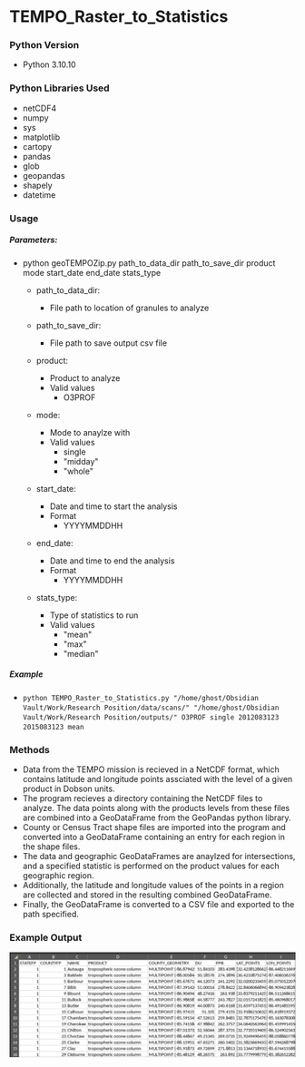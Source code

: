 # TEMPO_Raster_to_Statistics

### Python Version
- Python 3.10.10

### Python Libraries Used
- netCDF4
- numpy
- sys
- matplotlib
- cartopy
- pandas
- glob
- geopandas
- shapely
- datetime

### Usage 
##### Parameters:
- python  geoTEMPOZip.py  path_to_data_dir  path_to_save_dir  product mode  start_date  end_date  stats_type
    - path_to_data_dir:
       - File path to location of granules to analyze

    - path_to_save_dir:
        - File path to save output csv file

    - product:
        - Product to analyze
        - Valid values
            - O3PROF

    - mode:
        - Mode to anaylze with
        - Valid values
           - single
           - "midday"
           - "whole"

   - start_date:
       - Date and time to start the analysis
       - Format
           - YYYYMMDDHH
   
   - end_date:
       - Date and time to end the analysis
       - Format
           - YYYYMMDDHH

   - stats_type:
       - Type of statistics to run
       - Valid values
           - "mean"
           - "max"
           - "median"

##### Example
- ```python TEMPO_Raster_to_Statistics.py "/home/ghost/Obsidian Vault/Work/Research Position/data/scans/" "/home/ghost/Obsidian Vault/Work/Research Position/outputs/" O3PROF single 2012083123 2015083123 mean```

### Methods
- Data from the TEMPO mission is recieved in a NetCDF format, which contains latitude and longitude points assciated with the level of a given product in Dobson units.
- The program recieves a directory containing the NetCDF files to analyze.  The data points along with the products levels from these files are combined into a GeoDataFrame from the GeoPandas python library.
- County or Census Tract shape files are imported into the program and converted into a GeoDataFrame containing an entry for each region in the shape files.
- The data and geographic GeoDataFrames are anaylzed for intersections, and a specified statistic is performed on the product values for each geographic region.
- Additionally, the latitude and longitude values of the points in a region are collected and stored in the resulting combined GeoDataFrame.
- Finally, the GeoDataFrame is converted to a CSV file and exported to the path specified.


### Example Output
![Example output](https://github.com/mewoocat/TEMPO_Raster_to_Statistics/blob/main/output.png)
